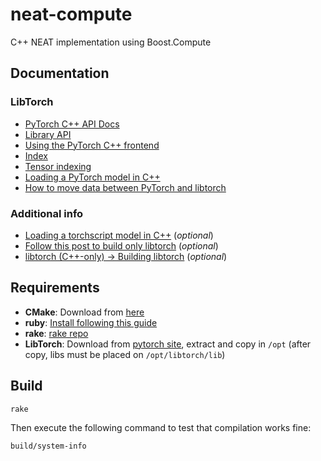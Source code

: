 # neat-compute
C++ NEAT implementation using Boost.Compute

## Documentation

### LibTorch
- [PyTorch C++ API Docs](https://pytorch.org/cppdocs/)
- [Library API](https://pytorch.org/cppdocs/api/library_root.html)
- [Using the PyTorch C++ frontend](https://pytorch.org/tutorials/advanced/cpp_frontend.html)
- [Index](https://pytorch.org/cppdocs/genindex.html)
- [Tensor indexing](https://pytorch.org/cppdocs/notes/tensor_indexing.html)
- [Loading a PyTorch model in C++](https://pytorch.org/tutorials/advanced/cpp_export.html)
- [How to move data between PyTorch and libtorch](https://github.com/pytorch/pytorch/issues/20356)

### Additional info
- [Loading a torchscript model in C++](https://pytorch.org/tutorials/advanced/cpp_export.html#depending-on-libtorch-and-building-the-application) (_optional_)
- [Follow this post to build only libtorch](https://discuss.pytorch.org/t/compile-libtorch-c-api-from-source/81624/2) (_optional_)
- [libtorch (C++-only) -> Building libtorch](https://github.com/pytorch/pytorch/blob/master/docs/libtorch.rst) (_optional_)


## Requirements

- **CMake**: Download from [here](https://cmake.org/download/)
- **ruby**: [Install following this guide](https://www.ruby-lang.org/en/documentation/installation/)
- **rake**: [rake repo](https://github.com/ruby/rake)
- **LibTorch**: Download from [pytorch site](https://pytorch.org/get-started/locally/), extract and copy in `/opt` (after copy, libs must be placed on `/opt/libtorch/lib`)

## Build

    rake

Then execute the following command to test that compilation works fine:

    build/system-info


